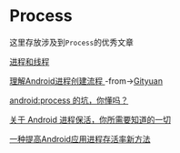 # Process 

这里存放涉及到`Process`的优秀文章  



[进程和线程](http://developer.android.com/intl/zh-cn/guide/components/processes-and-threads.html)  

[理解Android进程创建流程
](http://gityuan.com/2016/03/26/app-process-create/) -from->[Gityuan](http://gityuan.com/)  


[android:process 的坑，你懂吗？](http://www.rogerblog.cn/2016/03/17/android-proess/)

[关于 Android 进程保活，你所需要知道的一切
](http://www.jianshu.com/p/63aafe3c12af?hmsr=toutiao.io&utm_medium=toutiao.io&utm_source=toutiao.io)  


[一种提高Android应用进程存活率新方法](http://skyseraph.com/2016/06/19/Android/%E4%B8%80%E7%A7%8D%E6%8F%90%E9%AB%98Android%E5%BA%94%E7%94%A8%E8%BF%9B%E7%A8%8B%E5%AD%98%E6%B4%BB%E7%8E%87%E6%96%B0%E6%96%B9%E6%B3%95/)  


